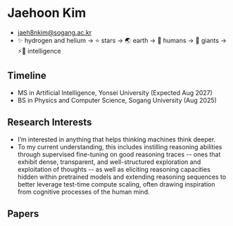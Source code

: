 # Jaehoon Kim
- [jaeh8nkim@sogang.ac.kr](mailto:jaeh8nkim@sogang.ac.kr)
- ✨ hydrogen and helium → ⭐ stars → 🌏 earth → 👫 humans → 👣 giants → ⚡🧠 intelligence

## Timeline
- MS in Artificial Intelligence, Yonsei University (Expected Aug 2027)
- BS in Physics and Computer Science, Sogang University (Aug 2025)

## Research Interests
- I’m interested in anything that helps thinking machines think deeper.
- To my current understanding, this includes instilling reasoning abilities through supervised fine-tuning on good reasoning traces -- ones that exhibit dense, transparent, and well-structured exploration and exploitation of thoughts -- as well as eliciting reasoning capacities hidden within pretrained models and extending reasoning sequences to better leverage test-time compute scaling, often drawing inspiration from cognitive processes of the human mind.

## Papers
